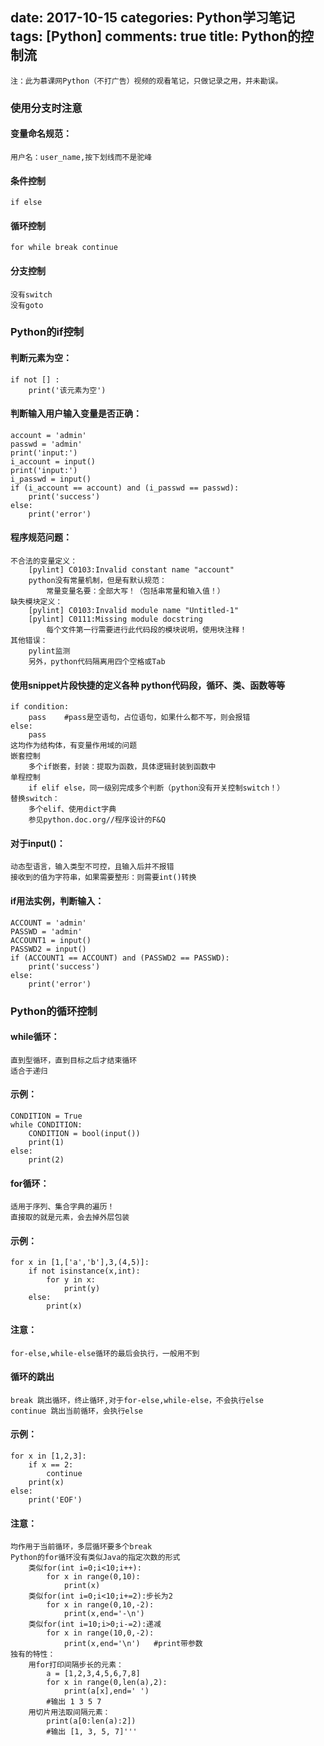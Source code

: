 ﻿date: 2017-10-15
categories: Python学习笔记
tags: [Python]
comments: true
title: Python的控制流
---

	注：此为慕课网Python（不打广告）视频的观看笔记，只做记录之用，并未勘误。


### 使用分支时注意

#### 变量命名规范：
    用户名：user_name,按下划线而不是驼峰


#### 条件控制
    if else

#### 循环控制
    for while break continue

#### 分支控制
    没有switch
    没有goto
    
### Python的if控制

#### 判断元素为空：    
    if not [] :
        print('该元素为空') 
    

#### 判断输入用户输入变量是否正确：    
    account = 'admin' 
    passwd = 'admin'
    print('input:')
    i_account = input()
    print('input:')
    i_passwd = input()
    if (i_account == account) and (i_passwd == passwd):
        print('success')
    else:
        print('error')    

#### 程序规范问题：
    不合法的变量定义：
        [pylint] C0103:Invalid constant name "account"  
        python没有常量机制，但是有默认规范：
            常量变量名要：全部大写！（包括串常量和输入值！）
    缺失模块定义：
        [pylint] C0103:Invalid module name "Untitled-1"
        [pylint] C0111:Missing module docstring
            每个文件第一行需要进行此代码段的模块说明，使用块注释！
    其他错误：
        pylint监测
        另外，python代码隔离用四个空格或Tab
            

#### 使用snippet片段快捷的定义各种 python代码段，循环、类、函数等等     
    if condition:
        pass    #pass是空语句，占位语句，如果什么都不写，则会报错
    else:
        pass            
    这均作为结构体，有变量作用域的问题
    嵌套控制
        多个if嵌套，封装：提取为函数，具体逻辑封装到函数中        
    单程控制
        if elif else，同一级别完成多个判断（python没有开关控制switch！）        
    替换switch：
        多个elif、使用dict字典
        参见python.doc.org//程序设计的F&Q


#### 对于input()：
    动态型语言，输入类型不可控，且输入后并不报错
    接收到的值为字符串，如果需要整形：则需要int()转换

#### if用法实例，判断输入：
    ACCOUNT = 'admin'
    PASSWD = 'admin'
    ACCOUNT1 = input()
    PASSWD2 = input()
    if (ACCOUNT1 == ACCOUNT) and (PASSWD2 == PASSWD):
        print('success')
    else:
        print('error')   
		
### Python的循环控制

#### while循环：
    直到型循环，直到目标之后才结束循环
    适合于递归

#### 示例：
    CONDITION = True
    while CONDITION:
        CONDITION = bool(input())
        print(1)
    else:
        print(2)


#### for循环：
    适用于序列、集合字典的遍历！
    直接取的就是元素，会去掉外层包装

#### 示例：
    for x in [1,['a','b'],3,(4,5)]:
        if not isinstance(x,int):
            for y in x:
                print(y)
        else:
            print(x) 

#### 注意：
    for-else,while-else循环的最后会执行，一般用不到



#### 循环的跳出
    break 跳出循环，终止循环,对于for-else,while-else，不会执行else
    continue 跳出当前循环，会执行else

#### 示例：
    for x in [1,2,3]:
        if x == 2:
            continue
        print(x)
    else:
        print('EOF')

#### 注意：
    均作用于当前循环，多层循环要多个break
    Python的for循环没有类似Java的指定次数的形式
        类似for(int i=0;i<10;i++):
            for x in range(0,10):
                print(x)
        类似for(int i=0;i<10;i+=2):步长为2
            for x in range(0,10,-2):
                print(x,end='-\n')   
        类似for(int i=10;i>0;i-=2):递减
            for x in range(10,0,-2):
                print(x,end='\n')   #print带参数
    独有的特性：
        用for打印间隔步长的元素：
            a = [1,2,3,4,5,6,7,8]
            for x in range(0,len(a),2):
                print(a[x],end=' ')
            #输出 1 3 5 7 
        用切片用法取间隔元素：
            print(a[0:len(a):2])
            #输出 [1, 3, 5, 7]'''








